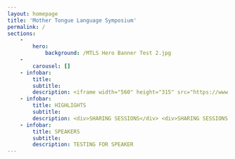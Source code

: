```yaml
---
layout: homepage
title: 'Mother Tongue Language Symposium'
permalink: /
sections:
    -
        hero:
            background: /MTLS Hero Banner Test 2.jpg
    -
        carousel: []
    - infobar:
        title: 
        subtitle: 
        description: <iframe width="560" height="315" src="https://www.youtube.com/embed/videoseries?list=PLMC9KNkIncKtGvr2kFRuXBVmBev6cAJ2u" frameborder="0" allow="accelerometer; autoplay; encrypted-media; gyroscope; picture-in-picture" allowfullscreen></iframe>
    - infobar:
        title: HIGHLIGHTS
        subtitle: 
        description: <div>SHARING SESSIONS</div> <div>SHARING SESSIONS AA</div>
    - infobar:
        title: SPEAKERS
        subtitle: 
        description: TESTING FOR SPEAKER
---
```



<!-- Type your notification here - the notification bar will not appear if this is empty. For other changes, refer to _data/homepage.yml to edit the homepage -->
